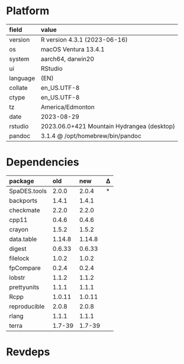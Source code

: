 # Platform

|field    |value                                      |
|:--------|:------------------------------------------|
|version  |R version 4.3.1 (2023-06-16)               |
|os       |macOS Ventura 13.4.1                       |
|system   |aarch64, darwin20                          |
|ui       |RStudio                                    |
|language |(EN)                                       |
|collate  |en_US.UTF-8                                |
|ctype    |en_US.UTF-8                                |
|tz       |America/Edmonton                           |
|date     |2023-08-29                                 |
|rstudio  |2023.06.0+421 Mountain Hydrangea (desktop) |
|pandoc   |3.1.4 @ /opt/homebrew/bin/pandoc           |

# Dependencies

|package      |old    |new    |Δ  |
|:------------|:------|:------|:--|
|SpaDES.tools |2.0.0  |2.0.4  |*  |
|backports    |1.4.1  |1.4.1  |   |
|checkmate    |2.2.0  |2.2.0  |   |
|cpp11        |0.4.6  |0.4.6  |   |
|crayon       |1.5.2  |1.5.2  |   |
|data.table   |1.14.8 |1.14.8 |   |
|digest       |0.6.33 |0.6.33 |   |
|filelock     |1.0.2  |1.0.2  |   |
|fpCompare    |0.2.4  |0.2.4  |   |
|lobstr       |1.1.2  |1.1.2  |   |
|prettyunits  |1.1.1  |1.1.1  |   |
|Rcpp         |1.0.11 |1.0.11 |   |
|reproducible |2.0.8  |2.0.8  |   |
|rlang        |1.1.1  |1.1.1  |   |
|terra        |1.7-39 |1.7-39 |   |

# Revdeps

